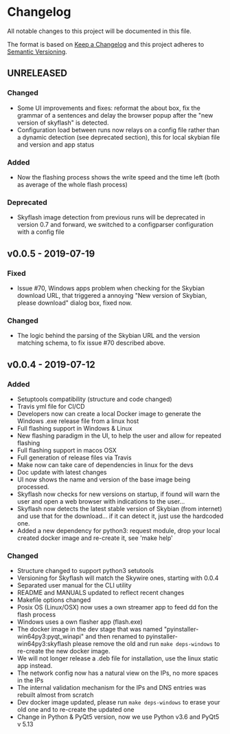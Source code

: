 # Changelog

All notable changes to this project will be documented in this file.

The format is based on [Keep a Changelog](http://keepachangelog.com/en/1.0.0/)
and this project adheres to [Semantic Versioning](http://semver.org/spec/v2.0.0.html).

<!--
This is a note for developers about the recommended tags to keep track of the changes:

- Added: for new features.
- Changed: for changes in existing functionality.
- Deprecated: for soon-to-be removed features.
- Removed: for now removed features.
- Fixed: for any bug fixes.
- Security: in case of vulnerabilities.

Dates must be YEAR-MONTH-DAY
-->

## UNRELEASED

### Changed

- Some UI improvements and fixes: reformat the about box, fix the grammar of a sentences and delay the browser popup after the "new version of skyflash" is detected.
- Configuration load between runs now relays on a config file rather than a dynamic detection (see deprecated section), this for local skybian file and version and app status

### Added

- Now the flashing process shows the write speed and the time left (both as average of the whole flash process)

### Deprecated

- Skyflash image detection from previous runs will be deprecated in version 0.7 and forward, we switched to a configparser configuration with a config file

## v0.0.5 - 2019-07-19

### Fixed

- Issue #70, Windows apps problem when checking for the Skybian download URL, that triggered a annoying "New version of Skybian, please download" dialog box, fixed now.

### Changed

- The logic behind the parsing of the Skybian URL and the version matching schema, to fix issue #70 described above.

## v0.0.4 - 2019-07-12

### Added

- Setuptools compatibility (structure and code changed)
- Travis yml file for CI/CD
- Developers now can create a local Docker image to generate the Windows .exe release file from a linux host
- Full flashing support in Windows & Linux
- New flashing paradigm in the UI, to help the user and allow for repeated flashing
- Full flashing support in macos OSX
- Full generation of release files via Travis
- Make now can take care of dependencies in linux for the devs
- Doc update with latest changes
- UI now shows the name and version of the base image being processed.
- Skyflash now checks for new versions on startup, if found will warn the user and open a web browser with indications to the user...
- Skyflash now detects the latest stable version of Skybian (from internet) and use that for the download... if it can detect it, just use the hardcoded one.
- Added a new dependency for python3: request module, drop your local created docker image and re-create it, see 'make help'

### Changed

- Structure changed to support python3 setutools
- Versioning for Skyflash will match the Skywire ones, starting with 0.0.4
- Separated user manual for the CLI utility
- README and MANUALS updated to reflect recent changes
- Makefile options changed
- Posix OS (Linux/OSX) now uses a own streamer app to feed dd fon the flash process
- Windows uses a own flasher app (flash.exe)
- The docker image in the dev stage that was named "pyinstaller-win64py3:pyqt_winapi" and then renamed to pyinstaller-win64py3:skyflash please remove the old and run `make deps-windows` to re-create the new docker image.
- We will not longer release a .deb file for installation, use the linux static app instead.
- The network config now has a natural view on the IPs, no more spaces in the IPs
- The internal validation mechanism for the IPs and DNS entries was rebuilt almost from scratch
- Dev docker image updated, please run `make deps-windows` to erase your old one and to re-create the updated one
- Change in Python & PyQt5 version, now we use Python v3.6 and PyQt5 v 5.13
